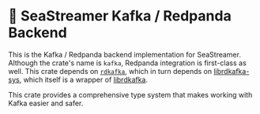 # 🌊 SeaStreamer Kafka / Redpanda Backend

This is the Kafka / Redpanda backend implementation for SeaStreamer. Although the crate's name is `kafka`,
Redpanda integration is first-class as well. This crate depends on [`rdkafka`](https://docs.rs/rdkafka),
which in turn depends on [librdkafka-sys](https://docs.rs/librdkafka-sys), which itself is a wrapper of
[librdkafka](https://docs.confluent.io/platform/current/clients/librdkafka/html/index.html).

This crate provides a comprehensive type system that makes working with Kafka easier and safer.
